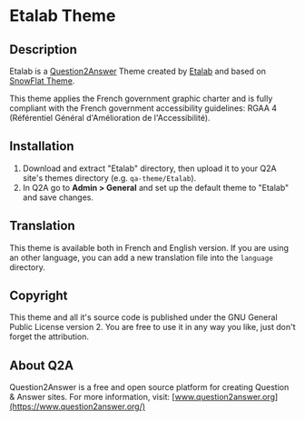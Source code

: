 # Etalab Theme

## Description

Etalab is a [Question2Answer](https://www.question2answer.org/) Theme created by [Etalab](https://www.etalab.gouv.fr/) and based on [SnowFlat Theme](https://github.com/q2a/question2answer/tree/dev/qa-theme/SnowFlat).

This theme applies the French government graphic charter and is fully compliant with the French government accessibility guidelines: RGAA 4 (Référentiel Général d'Amélioration de l'Accessibilité).

## Installation

1. Download and extract "Etalab" directory, then upload it to your Q2A site's themes directory (e.g. `qa-theme/Etalab`).
2. In Q2A go to **Admin > General** and set up the default theme to "Etalab" and save changes.

## Translation

This theme is available both in French and English version.
If you are using an other language, you can add a new translation file into the `language` directory.

## Copyright

This theme and all it's source code is published under the GNU General Public License version 2. You are free to use it in any way you like, just don't forget the attribution.

## About Q2A

Question2Answer is a free and open source platform for creating Question & Answer sites. For more information, visit: [www.question2answer.org](https://www.question2answer.org/)
